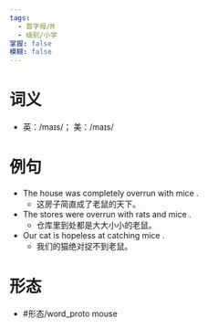 ```yaml
---
tags:
  - 首字母/M
  - 级别/小学
掌握: false
模糊: false
---
```

# 词义
- 英：/maɪs/； 美：/maɪs/
# 例句
- The house was completely overrun with mice .
	- 这房子简直成了老鼠的天下。
- The stores were overrun with rats and mice .
	- 仓库里到处都是大大小小的老鼠。
- Our cat is hopeless at catching mice .
	- 我们的猫绝对捉不到老鼠。
# 形态
- #形态/word_proto mouse
